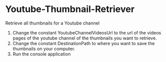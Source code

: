 # Youtube-Thumbnail-Retriever

Retrieve all thumbnails for a Youtube channel

1. Change the constant YoutubeChannelVideosUrl to the url of the videos pages of the youtube channel of the thumbnails you want to retrieve.
2. Change the constant DestinationPath to where you want to save the thumbnails on your computer.
3. Run the console application
